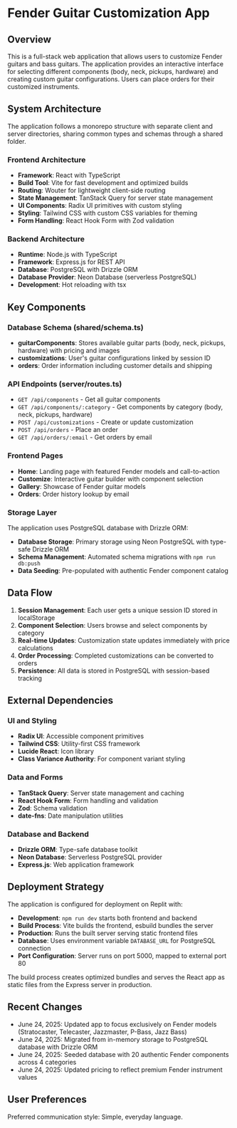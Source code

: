 # Fender Guitar Customization App

## Overview

This is a full-stack web application that allows users to customize Fender guitars and bass guitars. The application provides an interactive interface for selecting different components (body, neck, pickups, hardware) and creating custom guitar configurations. Users can place orders for their customized instruments.

## System Architecture

The application follows a monorepo structure with separate client and server directories, sharing common types and schemas through a shared folder.

### Frontend Architecture
- **Framework**: React with TypeScript
- **Build Tool**: Vite for fast development and optimized builds
- **Routing**: Wouter for lightweight client-side routing
- **State Management**: TanStack Query for server state management
- **UI Components**: Radix UI primitives with custom styling
- **Styling**: Tailwind CSS with custom CSS variables for theming
- **Form Handling**: React Hook Form with Zod validation

### Backend Architecture
- **Runtime**: Node.js with TypeScript
- **Framework**: Express.js for REST API
- **Database**: PostgreSQL with Drizzle ORM
- **Database Provider**: Neon Database (serverless PostgreSQL)
- **Development**: Hot reloading with tsx

## Key Components

### Database Schema (shared/schema.ts)
- **guitarComponents**: Stores available guitar parts (body, neck, pickups, hardware) with pricing and images
- **customizations**: User's guitar configurations linked by session ID
- **orders**: Order information including customer details and shipping

### API Endpoints (server/routes.ts)
- `GET /api/components` - Get all guitar components
- `GET /api/components/:category` - Get components by category (body, neck, pickups, hardware)
- `POST /api/customizations` - Create or update customization
- `POST /api/orders` - Place an order
- `GET /api/orders/:email` - Get orders by email

### Frontend Pages
- **Home**: Landing page with featured Fender models and call-to-action
- **Customize**: Interactive guitar builder with component selection
- **Gallery**: Showcase of Fender guitar models
- **Orders**: Order history lookup by email

### Storage Layer
The application uses PostgreSQL database with Drizzle ORM:
- **Database Storage**: Primary storage using Neon PostgreSQL with type-safe Drizzle ORM
- **Schema Management**: Automated schema migrations with `npm run db:push`
- **Data Seeding**: Pre-populated with authentic Fender component catalog

## Data Flow

1. **Session Management**: Each user gets a unique session ID stored in localStorage
2. **Component Selection**: Users browse and select components by category
3. **Real-time Updates**: Customization state updates immediately with price calculations
4. **Order Processing**: Completed customizations can be converted to orders
5. **Persistence**: All data is stored in PostgreSQL with session-based tracking

## External Dependencies

### UI and Styling
- **Radix UI**: Accessible component primitives
- **Tailwind CSS**: Utility-first CSS framework
- **Lucide React**: Icon library
- **Class Variance Authority**: For component variant styling

### Data and Forms
- **TanStack Query**: Server state management and caching
- **React Hook Form**: Form handling and validation
- **Zod**: Schema validation
- **date-fns**: Date manipulation utilities

### Database and Backend
- **Drizzle ORM**: Type-safe database toolkit
- **Neon Database**: Serverless PostgreSQL provider
- **Express.js**: Web application framework

## Deployment Strategy

The application is configured for deployment on Replit with:
- **Development**: `npm run dev` starts both frontend and backend
- **Build Process**: Vite builds the frontend, esbuild bundles the server
- **Production**: Runs the built server serving static frontend files
- **Database**: Uses environment variable `DATABASE_URL` for PostgreSQL connection
- **Port Configuration**: Server runs on port 5000, mapped to external port 80

The build process creates optimized bundles and serves the React app as static files from the Express server in production.

## Recent Changes

- June 24, 2025: Updated app to focus exclusively on Fender models (Stratocaster, Telecaster, Jazzmaster, P-Bass, Jazz Bass)
- June 24, 2025: Migrated from in-memory storage to PostgreSQL database with Drizzle ORM
- June 24, 2025: Seeded database with 20 authentic Fender components across 4 categories
- June 24, 2025: Updated pricing to reflect premium Fender instrument values

## User Preferences

Preferred communication style: Simple, everyday language.